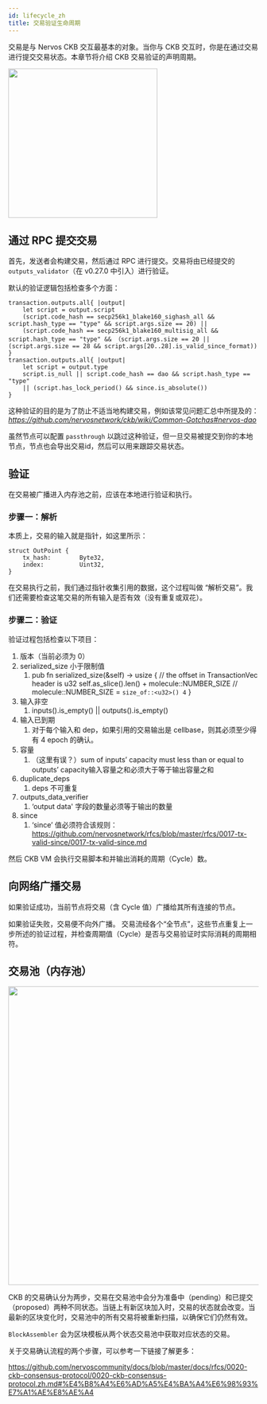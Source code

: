 ```yaml
---
id: lifecycle_zh
title: 交易验证生命周期
---
```


交易是与 Nervos CKB 交互最基本的对象。当你与 CKB 交互时，你是在通过交易进行提交交易状态。本章节将介绍 CKB 交易验证的声明周期。

<img src="../assets/essay/lifecycle.png" width = "300"/>

##  通过 RPC 提交交易

首先，发送者会构建交易，然后通过 RPC 进行提交。交易将由已经提交的 `outputs_validator`（在 v0.27.0 中引入）进行验证。

默认的验证逻辑包括检查多个方面：

```
transaction.outputs.all{ |output|
    let script = output.script
    (script.code_hash == secp256k1_blake160_sighash_all && script.hash_type == "type" && script.args.size == 20) ||
    (script.code_hash == secp256k1_blake160_multisig_all && script.hash_type == "type" && （script.args.size == 20 || (script.args.size == 28 && script.args[20..28].is_valid_since_format))
}
transaction.outputs.all{ |output|
    let script = output.type
    script.is_null || script.code_hash == dao && script.hash_type == "type"
    || (script.has_lock_period() && since.is_absolute())
}
```

这种验证的目的是为了防止不适当地构建交易，例如该常见问题汇总中所提及的： *https://github.com/nervosnetwork/ckb/wiki/Common-Gotchas#nervos-dao* 

虽然节点可以配置 `passthrough` 以跳过这种验证，但一旦交易被提交到你的本地节点，节点也会导出交易id，然后可以用来跟踪交易状态。

## 验证

在交易被广播进入内存池之前，应该在本地进行验证和执行。

### 步骤一：解析

本质上，交易的输入就是指针，如这里所示：

```
struct OutPoint {
    tx_hash:        Byte32,
    index:          Uint32,
}
```

在交易执行之前，我们通过指针收集引用的数据，这个过程叫做 “解析交易”。我们还需要检查这笔交易的所有输入是否有效（没有重复或双花）。

### 步骤二：验证

验证过程包括检查以下项目：       

1. 版本（当前必须为 0） 
2. serialized_size 小于限制值
    1. pub fn serialized_size(&self) -> usize {
            // the offset in TransactionVec header is u32
            self.as_slice().len() + molecule::NUMBER_SIZE
            // molecule::NUMBER_SIZE = `size_of::<u32>() 4`
        }
3. 输入非空
    1. inputs().is_empty() || outputs().is_empty()
4. 输入已到期
    1. 对于每个输入和 dep，如果引用的交易输出是 cellbase，则其必须至少得有 4 epoch 的确认。
5. 容量
    1. （这里有误？）sum of inputs’ capacity must less than or equal to outputs’ capacity输入容量之和必须大于等于输出容量之和
6. duplicate_deps
    1. deps 不可重复
7. outputs_data_verifier
    1.  ‘output data' 字段的数量必须等于输出的数量
8. since     
    1. ‘since’ 值必须符合该规则：https://github.com/nervosnetwork/rfcs/blob/master/rfcs/0017-tx-valid-since/0017-tx-valid-since.md

然后 CKB VM 会执行交易脚本和并输出消耗的周期（Cycle）数。

## 向网络广播交易

如果验证成功，当前节点将交易（含 Cycle 值）广播给其所有连接的节点。

如果验证失败，交易便不向外广播。 交易流经各个“全节点”，这些节点重复上一步所述的验证过程，并检查周期值（Cycle）是否与交易验证时实际消耗的周期相符。

## 交易池（内存池）

<img src="../assets/essay/mempool.png" width = "600"/>

CKB 的交易确认分为两步，交易在交易池中会分为准备中（pending）和已提交（proposed）两种不同状态。当链上有新区块加入时，交易的状态就会改变。当最新的区块变化时，交易池中的所有交易将被重新扫描，以确保它们仍然有效。

`BlockAssembler` 会为区块模板从两个状态交易池中获取对应状态的交易。

关于交易确认流程的两个步骤，可以参考一下链接了解更多：

https://github.com/nervoscommunity/docs/blob/master/docs/rfcs/0020-ckb-consensus-protocol/0020-ckb-consensus-protocol.zh.md#%E4%B8%A4%E6%AD%A5%E4%BA%A4%E6%98%93%E7%A1%AE%E8%AE%A4

